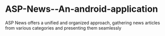# ASP-News--An-android-application
ASP News offers a unified and organized approach, gathering news articles from various categories and presenting them seamlessly

